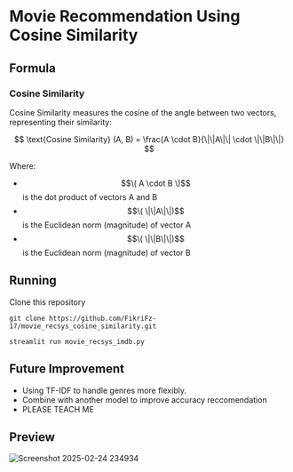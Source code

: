 # Movie Recommendation Using Cosine Similarity

## Formula
### Cosine Similarity
Cosine Similarity measures the cosine of the angle between two vectors, representing their similarity:

$$
\text{Cosine Similarity} (A, B) = \frac{A \cdot B}{\|\|A\|\| \cdot \|\|B\|\|}
$$

Where:
- $$\( A \cdot B \)$$ is the dot product of vectors A and B
- $$\( \|\|A\|\|)$$ is the Euclidean norm (magnitude) of vector A
- $$\( \|\|B\|\|)$$ is the Euclidean norm (magnitude) of vector B

## Running
Clone this repository 
```
git clone https://github.com/FikriFz-17/movie_recsys_cosine_similarity.git
``` 
```
streamlit run movie_recsys_imdb.py
```
## Future Improvement
* Using TF-IDF to handle genres more flexibly.
* Combine with another model to improve accuracy reccomendation
* PLEASE TEACH ME
  
## Preview
![Screenshot 2025-02-24 234934](https://github.com/user-attachments/assets/a948037b-dfb8-4cca-a39f-481bb3a31b4d)




